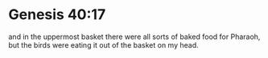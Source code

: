 # Genesis 40:17

and in the uppermost basket there were all sorts of baked food for Pharaoh, but the birds were eating it out of the basket on my head.
